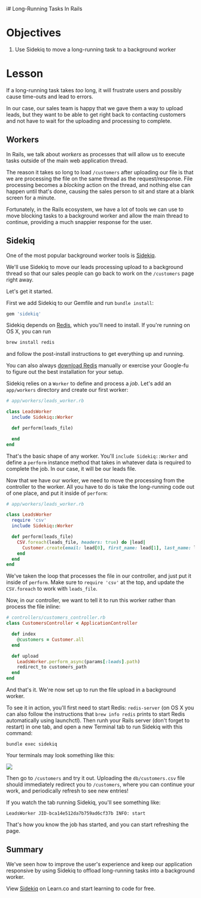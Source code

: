 i# Long-Running Tasks In Rails

# Objectives

1. Use Sidekiq to move a long-running task to a background worker

# Lesson

If a long-running task takes *too* long, it will frustrate users and possibly cause time-outs and lead to errors.

In our case, our sales team is happy that we gave them a way to upload leads, but they want to be able to get right back to contacting customers and not have to wait for the uploading and processing to complete.

## Workers

In Rails, we talk about *workers* as processes that will allow us to execute tasks outside of the main web application thread.

The reason it takes so long to load `/customers` after uploading our file is that we are processing the file on the same thread as the request/response. File processing becomes a *blocking* action on the thread, and nothing else can happen until that's done, causing the sales person to sit and stare at a blank screen for a minute.

Fortunately, in the Rails ecosystem, we have a lot of tools we can use to move blocking tasks to a background worker and allow the main thread to continue, providing a much snappier response for the user.

## Sidekiq

One of the most popular background worker tools is [Sidekiq](https://github.com/mperham/sidekiq).

We'll use Sidekiq to move our leads processing upload to a background thread so that our sales people can go back to work on the `/customers` page right away.

Let's get it started.

First we add Sidekiq to our Gemfile and run `bundle install`:

```ruby
gem 'sidekiq'
```

Sidekiq depends on [Redis](http://redis.io/), which you'll need to install. If you're running on OS X, you can run

```bash
brew install redis
```

and follow the post-install instructions to get everything up and running.

You can also always [download Redis](http://redis.io/download) manually or exercise your Google-fu to figure out the best installation for your setup.

Sidekiq relies on a `Worker` to define and process a *job*. Let's add an `app/workers` directory and create our first worker:

```ruby
# app/workers/leads_worker.rb

class LeadsWorker
  include Sidekiq::Worker

  def perform(leads_file)

  end
end
```

That's the basic shape of any worker. You'll `include Sidekiq::Worker` and define a `perform` instance method that takes in whatever data is required to complete the job. In our case, it will be our leads file.

Now that we have our worker, we need to move the processing from the controller to the worker. All you have to do is take the long-running code out of one place, and put it inside of `perform`:

```ruby
# app/workers/leads_worker.rb

class LeadsWorker
  require 'csv'
  include Sidekiq::Worker

  def perform(leads_file)
    CSV.foreach(leads_file, headers: true) do |lead|
      Customer.create(email: lead[0], first_name: lead[1], last_name: lead[2])
    end
  end
end
```

We've taken the loop that processes the file in our controller, and just put it inside of `perform`. Make sure to `require 'csv'` at the top, and update the `CSV.foreach` to work with `leads_file`.

Now, in our controller, we want to tell it to run this worker rather than process the file inline:

```ruby
# controllers/customers_controller.rb
class CustomersController < ApplicationController

  def index
    @customers = Customer.all
  end

  def upload
    LeadsWorker.perform_async(params[:leads].path)
    redirect_to customers_path
  end
end
```

And that's it. We're now set up to run the file upload in a background worker.

To see it in action, you'll first need to start Redis: `redis-server` (on OS X you can also follow the instructions that `brew info redis` prints to start Redis automatically using launchctl). Then runh your Rails server (don't forget to restart) in one tab, and open a new Terminal tab to run Sidekiq with this command:

`bundle exec sidekiq`

Your terminals may look something like this:

![][sidekiq-redis-terminal]

Then go to `/customers` and try it out. Uploading the `db/customers.csv` file should immediately redirect you to `/customers`, where you can continue your work, and periodically refresh to see new entries!

If you watch the tab running Sidekiq, you'll see something like:

`LeadsWorker JID-bca14e512da7b759ad6cf37b INFO: start`

That's how you know the job has started, and you can start refreshing the page.

## Summary

We've seen how to improve the user's experience and keep our application responsive by using Sidekiq to offload long-running tasks into a background worker.

[sidekiq-redis-terminal]: https://learn-verified.s3.amazonaws.com/sidekiq-redis-terminal.png

<p class='util--hide'>View <a href='https://learn.co/lessons/rails-sidekiq-readme'>Sidekiq</a> on Learn.co and start learning to code for free.</p>
